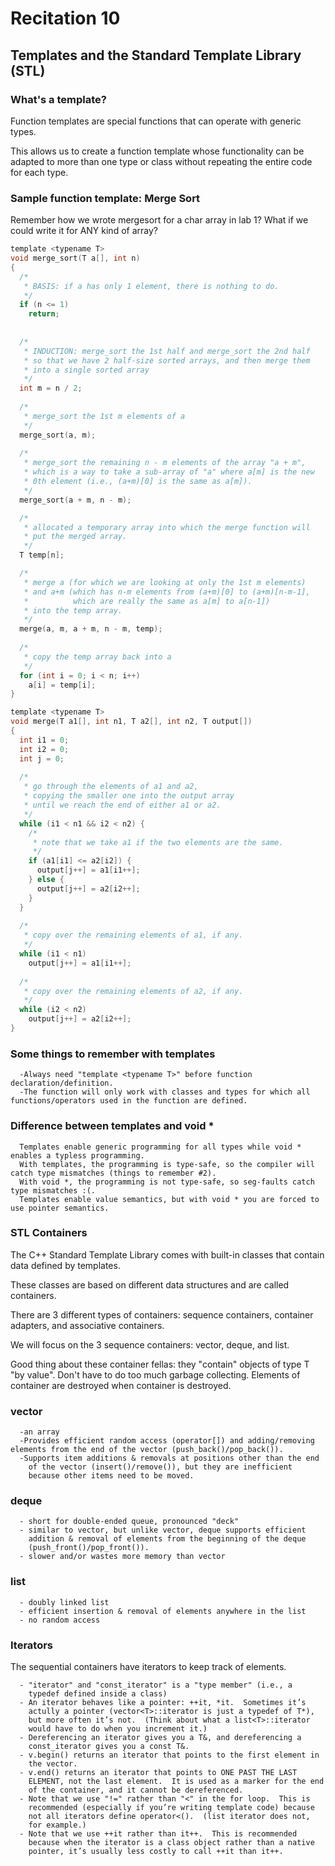 # Recitation 10 #

## Templates and the Standard Template Library (STL) ##

### What's a template? ###
Function templates are special functions that can operate with generic types.

This allows us to create a function template whose functionality can be adapted to 
more than one type or class without repeating the entire code for each type.

### Sample function template: Merge Sort ###
Remember how we wrote mergesort for a char array in lab 1?  What if we could write it for ANY kind of array?
```c
template <typename T>
void merge_sort(T a[], int n)
{
  /* 
   * BASIS: if a has only 1 element, there is nothing to do.
   */
  if (n <= 1)
    return;
  
  
  /*
   * INDUCTION: merge_sort the 1st half and merge_sort the 2nd half
   * so that we have 2 half-size sorted arrays, and then merge them
   * into a single sorted array
   */
  int m = n / 2;
  
  /*
   * merge_sort the 1st m elements of a
   */
  merge_sort(a, m);
  
  /*
   * merge_sort the remaining n - m elements of the array "a + m",
   * which is a way to take a sub-array of "a" where a[m] is the new 
   * 0th element (i.e., (a+m)[0] is the same as a[m]).
   */
  merge_sort(a + m, n - m);

  /*
   * allocated a temporary array into which the merge function will
   * put the merged array.
   */
  T temp[n];

  /*
   * merge a (for which we are looking at only the 1st m elements)
   * and a+m (which has n-m elements from (a+m)[0] to (a+m)[n-m-1],
   *          which are really the same as a[m] to a[n-1])
   * into the temp array.
   */
  merge(a, m, a + m, n - m, temp);
  
  /*
   * copy the temp array back into a
   */
  for (int i = 0; i < n; i++)
    a[i] = temp[i];
}

template <typename T>
void merge(T a1[], int n1, T a2[], int n2, T output[])
{
  int i1 = 0;
  int i2 = 0;
  int j = 0;
  
  /*
   * go through the elements of a1 and a2,
   * copying the smaller one into the output array
   * until we reach the end of either a1 or a2.
   */
  while (i1 < n1 && i2 < n2) {
    /*
     * note that we take a1 if the two elements are the same.
     */
    if (a1[i1] <= a2[i2]) {
      output[j++] = a1[i1++];
    } else {
      output[j++] = a2[i2++];
    }
  }
  
  /*
   * copy over the remaining elements of a1, if any.
   */
  while (i1 < n1)
    output[j++] = a1[i1++];
  
  /*
   * copy over the remaining elements of a2, if any.
   */
  while (i2 < n2) 
    output[j++] = a2[i2++];
}
```

### Some things to remember with templates ###
```
  -Always need "template <typename T>" before function declaration/definition.
  -The function will only work with classes and types for which all functions/operators used in the function are defined.
```

### Difference between templates and void * ###
```
  Templates enable generic programming for all types while void * enables a typless programming.
  With templates, the programming is type-safe, so the compiler will catch type mismatches (things to remember #2).
  With void *, the programming is not type-safe, so seg-faults catch type mismatches :(.
  Templates enable value semantics, but with void * you are forced to use pointer semantics.
```

### STL Containers ###
The C++ Standard Template Library comes with built-in classes that contain data defined by templates.

These classes are based on different data structures and are called containers.

There are 3 different types of containers: sequence containers, container adapters, and associative containers.

We will focus on the 3 sequence containers: vector, deque, and list.

Good thing about these container fellas: they "contain" objects of type T "by value".  Don't have to do too much garbage collecting.  Elements of container are destroyed when container is destroyed.

### vector ###
```
  -an array
  -Provides efficient random access (operator[]) and adding/removing elements from the end of the vector (push_back()/pop_back()).
  -Supports item additions & removals at positions other than the end
    of the vector (insert()/remove()), but they are inefficient
    because other items need to be moved.
```
### deque ###
```
  - short for double-ended queue, pronounced "deck"
  - similar to vector, but unlike vector, deque supports efficient
    addition & removal of elements from the beginning of the deque
    (push_front()/pop_front()).
  - slower and/or wastes more memory than vector
```
### list ###
```
  - doubly linked list
  - efficient insertion & removal of elements anywhere in the list
  - no random access
```

### Iterators ###
  The sequential containers have iterators to keep track of elements.
```
  - "iterator" and "const_iterator" is a "type member" (i.e., a
    typedef defined inside a class)
  - An iterator behaves like a pointer: ++it, *it.  Sometimes it’s
    actully a pointer (vector<T>::iterator is just a typedef of T*),
    but more often it’s not.  (Think about what a list<T>::iterator
    would have to do when you increment it.)
  - Dereferencing an iterator gives you a T&, and dereferencing a
    const_iterator gives you a const T&.
  - v.begin() returns an iterator that points to the first element in
    the vector.
  - v.end() returns an iterator that points to ONE PAST THE LAST
    ELEMENT, not the last element.  It is used as a marker for the end
    of the container, and it cannot be dereferenced.
  - Note that we use "!=" rather than "<" in the for loop.  This is
    recommended (especially if you’re writing template code) because
    not all iterators define operator<().  (list iterator does not,
    for example.)
  - Note that we use ++it rather than it++.  This is recommended
    because when the iterator is a class object rather than a native
    pointer, it’s usually less costly to call ++it than it++.
```
